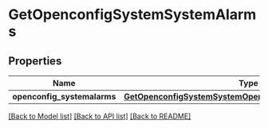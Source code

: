 # GetOpenconfigSystemSystemAlarms

## Properties
Name | Type | Description | Notes
------------ | ------------- | ------------- | -------------
**openconfig_systemalarms** | [**GetOpenconfigSystemSystemOpenconfigsystemsystemAlarms**](GetOpenconfigSystemSystemOpenconfigsystemsystemAlarms.md) |  | [optional] 

[[Back to Model list]](../README.md#documentation-for-models) [[Back to API list]](../README.md#documentation-for-api-endpoints) [[Back to README]](../README.md)



